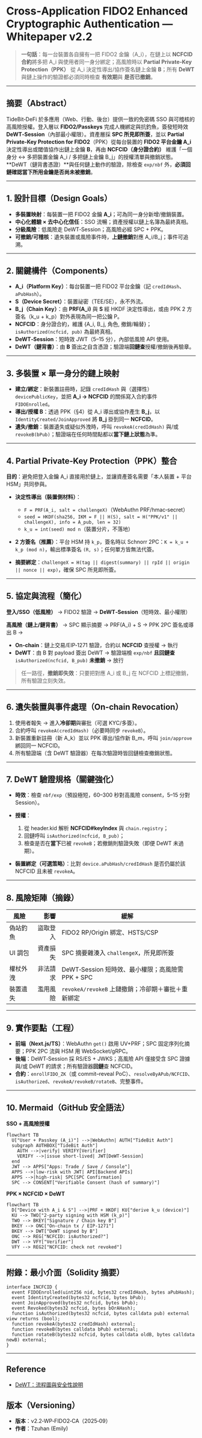 # Cross‑Application FIDO2 Enhanced Cryptographic Authentication — Whitepaper v2.2

> **一句話**：每一台裝置各自擁有一把 FIDO2 金鑰（A\_i），在鏈上以 **NCFCID 合約**將多把 A\_i 與使用者同一身分綁定；高風險時以 **Partial Private‑Key Protection（PPK）** 從 A\_i 決定性導出/協作簽名鏈上金鑰 **B**；所有 **DeWT** 與鏈上操作的驗證都必須同時檢查 **有效期**與 **是否已撤銷**。

---

## 摘要（Abstract）

TideBit‑DeFi 於多應用（Web、行動、後台）提供一致的免密碼 SSO 與可稽核的高風險授權。登入層以 **FIDO2/Passkeys** 完成人機綁定與抗釣魚，簽發短時效 **DeWT‑Session**（內部最小權限）。資產層採 **SPC 所見即所簽**，並以 **Partial Private‑Key Protection for FIDO2**（PPK）從每台裝置的 **FIDO2 平台金鑰 A\_i** 決定性導出或閾值協作出鏈上金鑰 **B**，再由 **NCFCID（身分證合約）** 維護「一個身分 ↔ 多把裝置金鑰 A\_i / 多把鏈上金鑰 B\_j」的授權清單與撤銷狀態。\*\*DeWT（鏈背書憑證）\*\*與任何鏈上動作的驗證，除檢查 `exp/nbf` 外，**必須回鏈確認當下所用金鑰是否尚未被撤銷**。

---

## 1. 設計目標（Design Goals）

* **多裝置映射**：每裝置一把 FIDO2 金鑰 **A\_i**；可為同一身分新增/撤銷裝置。
* **中心化體驗 × 去中心化信任**：SSO 流暢；資產授權以鏈上名簿為最終真相。
* **分級風險**：低風險走 DeWT‑Session；高風險必經 SPC + PPK。
* **可撤銷/可稽核**：遺失裝置或風險事件時，**上鏈撤銷**對應 A\_i/B\_j；事件可追溯。

---

## 2. 關鍵構件（Components）

* **A\_i（Platform Key）**：每台裝置一把 FIDO2 平台金鑰（記 `credIdHash`、`aPubHash`）。
* **S（Device Secret）**：裝置祕密（TEE/SE），永不外流。
* **B\_j（Chain Key）**：由 **PRF(A\_i)** 與 **S** 經 HKDF 決定性導出，或由 PPK 2 方簽名（k\_u + k\_p）對外表現為同一把公鑰 P。
* **NCFCID**：身分證合約，維護 {A\_i, B\_j, 角色, 撤銷/輪替}；`isAuthorized(ncfcid, pub)` 為最終真相。
* **DeWT‑Session**：短時效 JWT（5–15 分），內部低風險 API 使用。
* **DeWT（鏈背書）**：由 **B** 簽出之自含憑證；驗證端**回鏈查**授權/撤銷後再驗章。

---

## 3. 多裝置 × 單一身分的鏈上映射

* **建立/綁定**：新裝置註冊時，記錄 `credIdHash` 與（選擇性）`devicePublicKey`，並把 **A\_i → NCFCID** 的關係寫入合約事件 `FIDOEnrolled`。
* **導出/授權 B**：透過 PPK（§4）從 A\_i 導出或協作產生 **B\_j**，以 `IdentityCreated/JoinApproved` 將 **B\_j** 掛到同一 **NCFCID**。
* **遺失/撤銷**：裝置遺失或疑似外洩時，呼叫 `revokeA(credIdHash)` 與/或 `revokeB(bPub)`；驗證端在任何時間點都以**當下鏈上狀態**為準。

---

## 4. Partial Private‑Key Protection（PPK）整合

**目的**：避免把登入金鑰 A\_i 直接用於鏈上，並讓資產簽名需要「本人裝置 + 平台 HSM」共同參與。

* **決定性導出（裝置側材料）**：

  * `F = PRF(A_i, salt = challengeX)`（WebAuthn PRF/hmac‑secret）
  * `seed = HKDF(sha256, IKM = F || H(S), salt = H("PPK/v1" || challengeX), info = A_pub, len = 32)`
  * `k_u = int(seed) mod n`（裝置分片，不落地）
* **2 方簽名（推薦）**：平台 HSM 持 `k_p`，簽名時以 Schnorr 2PC：`K = k_u + k_p (mod n)`，輸出標準簽名 `(R, s)`；任何單方皆無法代簽。
* **摘要綁定**：`challengeX = H(tag || digest(summary) || rpId || origin || nonce || exp)`，確保 SPC 所見即所簽。

---

## 5. 協定與流程（簡化）

**登入/SSO（低風險）**  → FIDO2 驗證 → **DeWT‑Session**（短時效、最小權限）

**高風險（鏈上/鏈背書）**  → SPC 顯示摘要 → PRF(A\_i) + S → PPK 2PC 簽名或導出 B →

* **On‑chain**：鏈上交易/EIP‑1271 驗證，合約以 **NCFCID** 查授權 → 執行
* **DeWT**：由 B 對 payload 簽出 DeWT → 驗證端檢 `exp/nbf` **且回鏈查** `isAuthorized(ncfcid, B_pub)` **未撤銷** → 放行

> 任一路徑，**撤銷即失效**：只要把對應 A\_i 或 B\_j 在 NCFCID 上標記撤銷，所有驗證立刻失效。

---

## 6. 遺失裝置與事件處理（On‑chain Revocation）

1. 使用者報失 → 進入**冷卻期**與審批（可選 KYC/多簽）。
2. 合約呼叫 `revokeA(credIdHash)`（必要時同步 `revokeB`）。
3. 新裝置重新註冊（新 A\_k）並以 PPK 導出/協作新 B\_m，呼叫 `join/approve` 綁回同一 NCFCID。
4. 所有驗證端（含 DeWT 驗證器）在每次驗證時皆回鏈檢查撤銷狀態。

---

## 7. DeWT 驗證規格（關鍵強化）

* **時效**：檢查 `nbf/exp`（預設極短，60–300 秒對高風險 consent，5–15 分對 Session）。
* **授權**：

  1. 從 header.kid 解析 **NCFCID#keyIndex** 與 `chain.registry`；
  2. 回鏈呼叫 `isAuthorized(ncfcid, B_pub)`；
  3. 檢查是否在**當下**已被 `revokeB`；若撤銷則驗證失敗（即便 DeWT 未過期）。
* **裝置綁定（可選策略）**：比對 `device.aPubHash/credIdHash` 是否仍屬於該 NCFCID 且未被 `revokeA`。

---

## 8. 風險矩陣（摘錄）

| 風險    |   影響 | 緩解                                   |
| ----- | ---: | ------------------------------------ |
| 偽站釣魚  | 盜取登入 | FIDO2 RP/Origin 綁定、HSTS/CSP          |
| UI 調包 | 資產損失 | SPC 摘要雜湊入 `challengeX`，所見即所簽         |
| 權杖外洩  | 非法請求 | DeWT‑Session 短時效、最小權限；高風險需 PPK + SPC |
| 裝置遺失  | 濫用風險 | `revokeA/revokeB` 上鏈撤銷；冷卻期＋審批＋重新綁定   |

---

## 9. 實作要點（工程）

* **前端（Next.js/TS）**：WebAuthn `get()` 啟用 UV+PRF；SPC 固定序列化摘要；PPK 2PC 流與 HSM 用 WebSocket/gRPC。
* **後端**：DeWT‑Session 採 RS/ES + JWKS；高風險 API 僅接受含 SPC 證據與/或 DeWT 的請求；所有驗證器**回鏈**查 NCFCID。
* **合約**：`enrollFIDO_ZK`（或 commit–reveal PoC）、`resolveByAPub/NCFCID`、`isAuthorized`、`revokeA/revokeB/rotateB`、完整事件。

---

## 10. Mermaid（GitHub 安全語法）

**SSO + 高風險授權**

```mermaid
flowchart TB
  U["User + Passkey (A_i)"] -->|WebAuthn| AUTH["TideBit Auth"]
  subgraph AUTHBOX["TideBit Auth"]
    AUTH -->|verify| VERIFY[Verifier]
    VERIFY -->|issue short‑lived| JWT[DeWT‑Session]
  end
  JWT --> APPS["Apps: Trade / Save / Console"]
  APPS -->|low‑risk with JWT| API[Backend APIs]
  APPS -->|high‑risk| SPC[SPC Confirmation]
  SPC --> CONSENT["Verifiable Consent (hash of summary)"]
```

**PPK × NCFCID × DeWT**

```mermaid
flowchart TB
  D["Device with A_i & S"] -->|PRF + HKDF| KU["derive k_u (device)"]
  KU --> TWO["2‑party signing with HSM (k_p)"]
  TWO --> BKEY["Signature / Chain key B"]
  BKEY --> ONC["On‑chain tx / EIP‑1271"]
  BKEY --> DWT["DeWT signed by B"]
  ONC --> REG["NCFCID: isAuthorized?"]
  DWT --> VFY["Verifier"]
  VFY --> REG2["NCFCID: check not revoked"]
```

---

## 附錄：最小介面（Solidity 摘要）

```solidity
interface INCFCID {
  event FIDOEnrolled(uint256 nid, bytes32 credIdHash, bytes aPubHash);
  event IdentityCreated(bytes32 ncfcid, bytes bPub);
  event JoinApproved(bytes32 ncfcid, bytes bPub);
  event Revoked(bytes32 ncfcid, bytes bOrAHash);
  function isAuthorized(bytes32 ncfcid, bytes calldata pub) external view returns (bool);
  function revokeA(bytes32 credIdHash) external;
  function revokeB(bytes calldata bPub) external;
  function rotateB(bytes32 ncfcid, bytes calldata oldB, bytes calldata newB) external;
}
```

---

## Reference

* [DeWT：流程圖與安全性說明](https://github.com/CAFECA-IO/KnowledgeManagement/blob/master/TideBit-DeFi/DeWT_sequence_digram.md)

## 版本（Versioning）

* **版本**：v2.2‑WP‑FIDO2‑CA（2025‑09）
* **作者**：Tzuhan (Emily)
